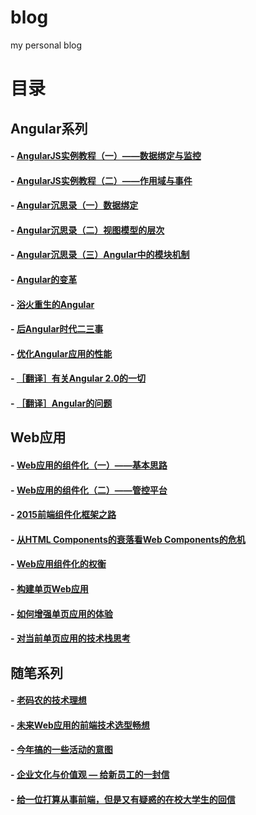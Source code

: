 blog
====

my personal blog

# 目录

## Angular系列

#### - [AngularJS实例教程（一）——数据绑定与监控](https://github.com/xufei/blog/issues/14)
#### - [AngularJS实例教程（二）——作用域与事件](https://github.com/xufei/blog/issues/18)

#### - [Angular沉思录（一）数据绑定](https://github.com/xufei/blog/issues/10)
#### - [Angular沉思录（二）视图模型的层次](https://github.com/xufei/blog/issues/11)
#### - [Angular沉思录（三）Angular中的模块机制](https://github.com/xufei/blog/issues/17)

#### - [Angular的变革](https://github.com/xufei/blog/issues/25)
#### - [浴火重生的Angular](https://github.com/xufei/blog/issues/9)
#### - [后Angular时代二三事](https://github.com/xufei/blog/issues/21)
#### - [优化Angular应用的性能](https://github.com/xufei/blog/issues/23)

#### - [［翻译］有关Angular 2.0的一切](https://github.com/xufei/blog/issues/8)
#### - [［翻译］Angular的问题](https://github.com/xufei/blog/issues/15)

## Web应用
  
#### - [Web应用的组件化（一）——基本思路](https://github.com/xufei/blog/issues/6)
#### - [Web应用的组件化（二）——管控平台](https://github.com/xufei/blog/issues/7)
#### - [2015前端组件化框架之路](https://github.com/xufei/blog/issues/19) 
#### - [从HTML Components的衰落看Web Components的危机](https://github.com/xufei/blog/issues/3)
#### - [Web应用组件化的权衡](https://github.com/xufei/blog/issues/22)
#### - [构建单页Web应用](https://github.com/xufei/blog/issues/5)
#### - [如何增强单页应用的体验](https://github.com/xufei/blog/issues/35)
#### - [对当前单页应用的技术栈思考](https://github.com/xufei/blog/issues/37)

## 随笔系列
  
#### - [老码农的技术理想](https://github.com/xufei/blog/issues/16)
#### - [未来Web应用的前端技术选型畅想](https://github.com/xufei/blog/issues/24)
#### - [今年搞的一些活动的意图](https://github.com/xufei/blog/issues/13)
#### - [企业文化与价值观 — 给新员工的一封信](https://github.com/xufei/blog/issues/12)
#### - [给一位打算从事前端，但是又有疑惑的在校大学生的回信](https://github.com/xufei/blog/issues/4)
  
  
